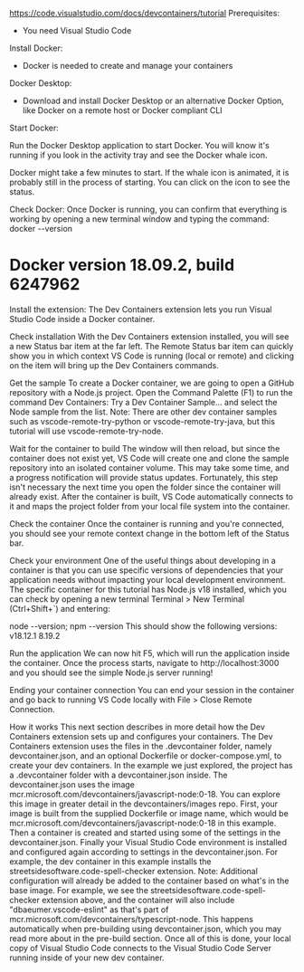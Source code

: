 https://code.visualstudio.com/docs/devcontainers/tutorial
Prerequisites:
- You need Visual Studio Code

Install Docker:
- Docker is needed to create and manage your containers

Docker Desktop:
- Download and install Docker Desktop or an alternative Docker Option, like Docker on a remote host or Docker compliant CLI

Start Docker:

Run the Docker Desktop application to start Docker. You will know it's running if you look in the activity tray and see the Docker whale icon.

Docker might take a few minutes to start. If the whale icon is animated, it is probably still in the process of starting. You can click on the icon to see the status.

Check Docker:
Once Docker is running, you can confirm that everything is working by opening a new terminal window and typing the command:
docker --version
# Docker version 18.09.2, build 6247962

Install the extension:
The Dev Containers extension lets you run Visual Studio Code inside a Docker container.

Check installation
With the Dev Containers extension installed, you will see a new Status bar item at the far left.
The Remote Status bar item can quickly show you in which context VS Code is running (local or remote) and clicking on the item will bring up the Dev Containers commands.

Get the sample
To create a Docker container, we are going to open a GitHub repository with a Node.js project.
Open the Command Palette (F1) to run the command Dev Containers: Try a Dev Container Sample... and select the Node sample from the list.
Note: There are other dev container samples such as vscode-remote-try-python or vscode-remote-try-java, but this tutorial will use vscode-remote-try-node.

Wait for the container to build
The window will then reload, but since the container does not exist yet, VS Code will create one and clone the sample repository into an isolated container volume. This may take some time, and a progress notification will provide status updates. Fortunately, this step isn't necessary the next time you open the folder since the container will already exist.
After the container is built, VS Code automatically connects to it and maps the project folder from your local file system into the container.

Check the container
Once the container is running and you're connected, you should see your remote context change in the bottom left of the Status bar.

Check your environment
One of the useful things about developing in a container is that you can use specific versions of dependencies that your application needs without impacting your local development environment.
The specific container for this tutorial has Node.js v18 installed, which you can check by opening a new terminal Terminal > New Terminal (Ctrl+Shift+`) and entering:

node --version; npm --version
This should show the following versions:
v18.12.1
8.19.2

Run the application
We can now hit F5, which will run the application inside the container. Once the process starts, navigate to http://localhost:3000 and you should see the simple Node.js server running!

Ending your container connection
You can end your session in the container and go back to running VS Code locally with File > Close Remote Connection.

How it works
This next section describes in more detail how the Dev Containers extension sets up and configures your containers.
The Dev Containers extension uses the files in the .devcontainer folder, namely devcontainer.json, and an optional Dockerfile or docker-compose.yml, to create your dev containers.
In the example we just explored, the project has a .devcontainer folder with a devcontainer.json inside. The devcontainer.json uses the image mcr.microsoft.com/devcontainers/javascript-node:0-18. You can explore this image in greater detail in the devcontainers/images repo.
First, your image is built from the supplied Dockerfile or image name, which would be mcr.microsoft.com/devcontainers/javascript-node:0-18 in this example. Then a container is created and started using some of the settings in the devcontainer.json. Finally your Visual Studio Code environment is installed and configured again according to settings in the devcontainer.json. For example, the dev container in this example installs the streetsidesoftware.code-spell-checker extension.
Note: Additional configuration will already be added to the container based on what's in the base image. For example, we see the streetsidesoftware.code-spell-checker extension above, and the container will also include "dbaeumer.vscode-eslint" as that's part of mcr.microsoft.com/devcontainers/typescript-node. This happens automatically when pre-building using devcontainer.json, which you may read more about in the pre-build section.
Once all of this is done, your local copy of Visual Studio Code connects to the Visual Studio Code Server running inside of your new dev container.